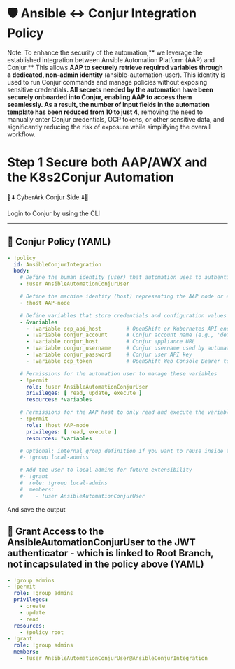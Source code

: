 # 🛡️ Ansible ↔️ Conjur Integration Policy
Note: To enhance the security of the automation,** we leverage the established integration between Ansible Automation Platform (AAP) and Conjur.** This allows **AAP to securely retrieve required variables through a dedicated, non-admin identity** (ansible-automation-user). This identity is used to run Conjur commands and manage policies without exposing sensitive credential**s. All secrets needed by the automation have been securely onboarded into Conjur, enabling AAP to access them seamlessly. As a result, the number of input fields in the automation template has been reduced from 10 to just 4**, removing the need to manually enter Conjur credentials, OCP tokens, or other sensitive data, and significantly reducing the risk of exposure while simplifying the overall workflow.


# Step 1 Secure both AAP/AWX and the K8s2Conjur Automation

🔷⬇️ CyberArk Conjur Side ⬇️🔷

Login to Conjur by using the CLI

---

## 🔐 Conjur Policy (YAML)

```yaml
- !policy
  id: AnsibleConjurIntegration
  body:
    # Define the human identity (user) that automation uses to authenticate to Conjur via API key
    - !user AnsibleAutomationConjurUser

    # Define the machine identity (host) representing the AAP node or execution environment
    - !host AAP-node

    # Define variables that store credentials and configuration values
    - &variables
      - !variable ocp_api_host        # OpenShift or Kubernetes API endpoint
      - !variable conjur_account      # Conjur account name (e.g., 'default')
      - !variable conjur_host         # Conjur appliance URL
      - !variable conjur_username     # Conjur username used by automation
      - !variable conjur_password     # Conjur user API key
      - !variable ocp_token           # OpenShift Web Console Bearer token

    # Permissions for the automation user to manage these variables
    - !permit
      role: !user AnsibleAutomationConjurUser
      privileges: [ read, update, execute ]
      resources: *variables

    # Permissions for the AAP host to only read and execute the variables
    - !permit
      role: !host AAP-node
      privileges: [ read, execute ]
      resources: *variables

    # Optional: internal group definition if you want to reuse inside this policy
    #- !group local-admins

    # Add the user to local-admins for future extensibility
    #- !grant
    #  role: !group local-admins
    #  members:
    #    - !user AnsibleAutomationConjurUser


```

And save the output

## 🔐 Grant Access to the AnsibleAutomationConjurUser to the JWT authenticator - which is linked to Root Branch, not incapsulated in the policy above (YAML)


```yaml
- !group admins
- !permit
  role: !group admins
  privileges:
    - create
    - update
    - read
  resources:
    - !policy root
- !grant
  role: !group admins
  members:
    - !user AnsibleAutomationConjurUser@AnsibleConjurIntegration
```                                         
